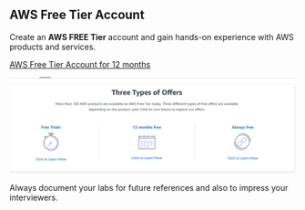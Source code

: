## AWS Free Tier Account
Create an **AWS FREE Tier** account and gain hands-on experience with AWS products and services. 

[AWS Free Tier Account for 12 months](https://aws.amazon.com/free/?sc_icontent=awssm-evergreen-free_tier&sc_iplace=2up&trk=ha_awssm-evergreen-free_tier&sc_ichannel=ha&sc_icampaign=evergreen-free_tier&all-free-tier.sort-by=item.additionalFields.SortRank&all-free-tier.sort-order=asc&awsf.Free%20Tier%20Types=*all&awsf.Free%20Tier%20Categories=*all)


![alt text](image.png)

Always document your labs for future references and also to impress your interviewers.